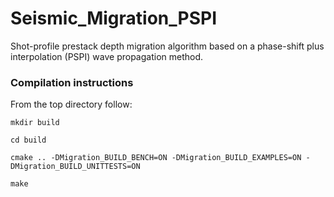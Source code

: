 # Seismic_Migration_PSPI
Shot-profile prestack depth migration algorithm based on a phase-shift plus interpolation (PSPI) wave propagation method.

### Compilation instructions

From the top directory follow:

` mkdir build `
  
` cd build `

` cmake .. -DMigration_BUILD_BENCH=ON -DMigration_BUILD_EXAMPLES=ON -DMigration_BUILD_UNITTESTS=ON `

` make `
